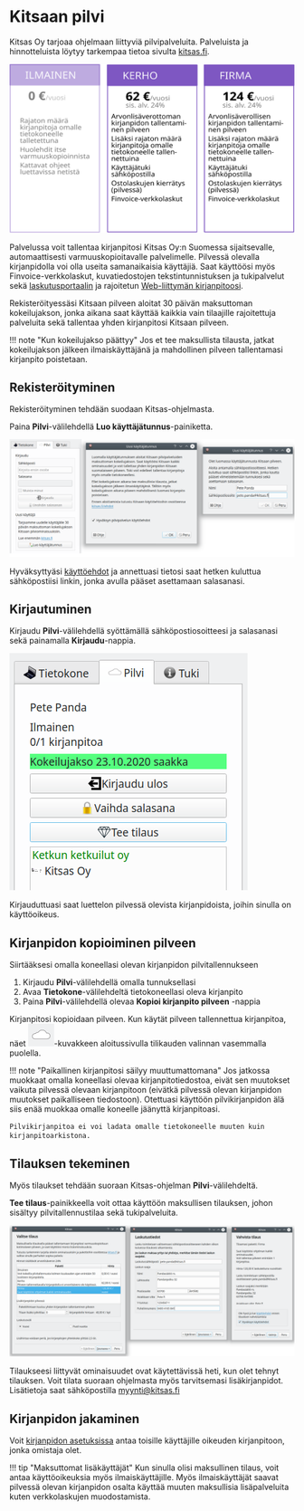 # Kitsaan pilvi

Kitsas Oy tarjoaa ohjelmaan liittyviä pilvipalveluita. Palveluista ja hinnotteluista löytyy tarkempaa tietoa sivulta [kitsas.fi](https://kitsas.fi).

![Kitsaan hinnasto](hinnat.svg)

Palvelussa voit tallentaa kirjanpitosi Kitsas Oy:n Suomessa sijaitsevalle, automaattisesti varmuuskopioitavalle palvelimelle. Pilvessä olevalla kirjanpidolla voi olla useita samanaikaisia käyttäjiä. Saat käyttöösi myös Finvoice-verkkolaskut, kuvatiedostojen tekstintunnistuksen ja tukipalvelut sekä [laskutusportaalin](/kierto/portaali) ja rajoitetun [Web-liittymän kirjanpitoosi](/webkitsas).

Rekisteröityessäsi Kitsaan pilveen aloitat 30 päivän maksuttoman kokeilujakson, jonka aikana saat käyttää kaikkia vain tilaajille rajoitettuja palveluita sekä tallentaa yhden kirjanpitosi Kitsaan pilveen.

!!! note "Kun kokeilujakso päättyy"
    Jos et tee maksullista tilausta, jatkat kokeilujakson jälkeen ilmaiskäyttäjänä ja mahdollinen pilveen tallentamasi kirjanpito poistetaan.

## Rekisteröityminen

Rekisteröityminen tehdään suodaan Kitsas-ohjelmasta.

Paina **Pilvi**-välilehdellä **Luo käyttäjätunnus**-painiketta.

![](uusitunnus.png)

Hyväksyttyäsi [käyttöehdot](https://kitsas.fi/ehdot) ja annettuasi tietosi saat hetken kuluttua sähköpostiisi linkin, jonka avulla pääset asettamaan salasanasi.

## Kirjautuminen

Kirjaudu **Pilvi**-välilehdellä syöttämällä sähköpostiosoitteesi ja salasanasi sekä painamalla **Kirjaudu**-nappia.

![](luettelo.png)

Kirjauduttuasi saat luettelon pilvessä olevista kirjanpidoista, joihin sinulla on käyttöoikeus.

## Kirjanpidon kopioiminen pilveen

Siirtääksesi omalla koneellasi olevan kirjanpidon pilvitallennukseen

1. Kirjaudu **Pilvi**-välilehdellä omalla tunnuksellasi
2. Avaa **Tietokone**-välilehdeltä tietokoneellasi oleva kirjanpito
3. Paina **Pilvi**-välilehdellä olevaa **Kopioi kirjanpito pilveen** -nappia

Kirjanpitosi kopioidaan pilveen. Kun käytät pilveen tallennettua kirjanpitoa, näet ![pilvi](pilvikuvake.png)-kuvakkeen aloitussivulla tilikauden valinnan vasemmalla puolella.

!!! note "Paikallinen kirjanpitosi säilyy muuttumattomana"
    Jos jatkossa muokkaat omalla koneellasi olevaa kirjanpitotiedostoa, eivät sen muutokset vaikuta pilvessä olevaan kirjanpitoon (eivätkä pilvessä olevan kirjanpidon muutokset paikalliseen tiedostoon). Otettuasi käyttöön pilvikirjanpidon älä siis enää muokkaa omalle koneelle jäänyttä kirjanpitoasi.

    Pilvikirjanpitoa ei voi ladata omalle tietokoneelle muuten kuin kirjanpitoarkistona.


## Tilauksen tekeminen

Myös tilaukset tehdään suoraan Kitsas-ohjelman **Pilvi**-välilehdeltä.

**Tee tilaus**-painikkeella voit ottaa käyttöön maksullisen tilauksen, johon sisältyy pilvitallennustilaa sekä tukipalveluita.

![](tilaus.png)

Tilaukseesi liittyvät ominaisuudet ovat käytettävissä heti, kun olet tehnyt tilauksen.
Voit tilata suoraan ohjelmasta myös tarvitsemasi lisäkirjanpidot. Lisätietoja saat sähköpostilla myynti@kitsas.fi

## Kirjanpidon jakaminen

Voit [kirjanpidon asetuksissa](../maaritykset/kayttooikeudet/) antaa toisille käyttäjille oikeuden kirjanpitoon, jonka omistaja olet.

!!! tip "Maksuttomat lisäkäyttäjät"
    Kun sinulla olisi maksullinen tilaus, voit antaa käyttöoikeuksia myös ilmaiskäyttäjille. Myös ilmaiskäyttäjät saavat pilvessä olevan kirjanpidon osalta käyttää muuten maksullisia lisäpalveluita kuten verkkolaskujen muodostamista.
